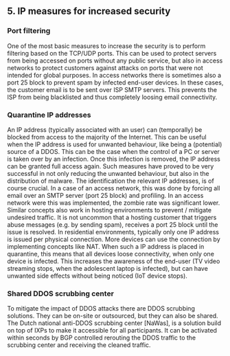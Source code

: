 ## 5. IP measures for increased security

### Port filtering

One of the most basic measures to increase the security is to perform filtering based on the TCP/UDP ports. 
This can be used to protect servers from being accessed on ports without any public service, but also in access networks to protect customers against attacks on ports that were not intended for global purposes. 
In access networks there is sometimes also a port 25 block to prevent spam by infected end-user devices. 
In these cases, the customer email is to be sent over ISP SMTP servers. 
This prevents the ISP from being blacklisted and thus completely loosing email connectivity.

### Quarantine IP addresses

An IP address (typically associated with an user) can (temporally) be blocked from access to the majority of the Internet. 
This can be useful when the IP address is used for unwanted behaviour, like being a (potential) source of a DDOS. 
This can be the case when the control of a PC or server is taken over by an infection. 
Once this infection is removed, the IP address can be granted full access again. 
Such measures have proved to be very successful in not only reducing the unwanted behaviour, but also in the distribution of malware. 
The identification the relevant IP addresses, is of course crucial. 
In a case of an access network, this was done by forcing all email over an SMTP server (port 25 block) and profiling. 
In an access network were this was implemented, the zombie rate was significant lower.
Similar concepts also work in hosting environments to prevent / mitigate undesired traffic. 
It is not uncommon that a hosting customer that triggers abuse messages (e.g. by sending spam), receives a port 25 block until the issue is resolved.
In residential environments, typically only one IP address is issued per physical connection. 
More devices can use the connection by implementing concepts like NAT. 
When such a IP address is placed in quarantine, this means that all devices loose connectivity, when only one device is infected. 
This increases the awareness of the end-user (TV video streaming stops, when the adolescent laptop is infected), but can have unwanted side effects without being noticed (IoT device stops). 
 
### Shared DDOS scrubbing center

To mitigate the impact of DDOS attacks there are DDOS scrubbing solutions. 
They can be on-site or outsourced, but they can also be shared. 
The Dutch national anti-DDOS scrubbing center [NaWas], is a solution build on top of IXPs to make it accessible for all participants. 
It can be activated within seconds by BGP controlled rerouting the DDOS traffic to the scrubbing center and receiving the cleaned traffic.
